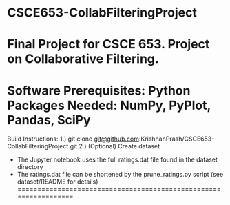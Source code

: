 # CSCE653-CollabFilteringProject
Final Project for CSCE 653. Project on Collaborative Filtering.
================================================================
Software Prerequisites: Python
Packages Needed: NumPy, PyPlot, Pandas, SciPy
================================================================
Build Instructions:
1.) git clone git@github.com:KrishnanPrash/CSCE653-CollabFilteringProject.git
2.) (Optional) Create dataset
  - The Jupyter notebook uses the full ratings.dat file found in the dataset directory
  - The ratings.dat file can be shortened by the prune_ratings.py script (see dataset/README for details)
=================================================================
